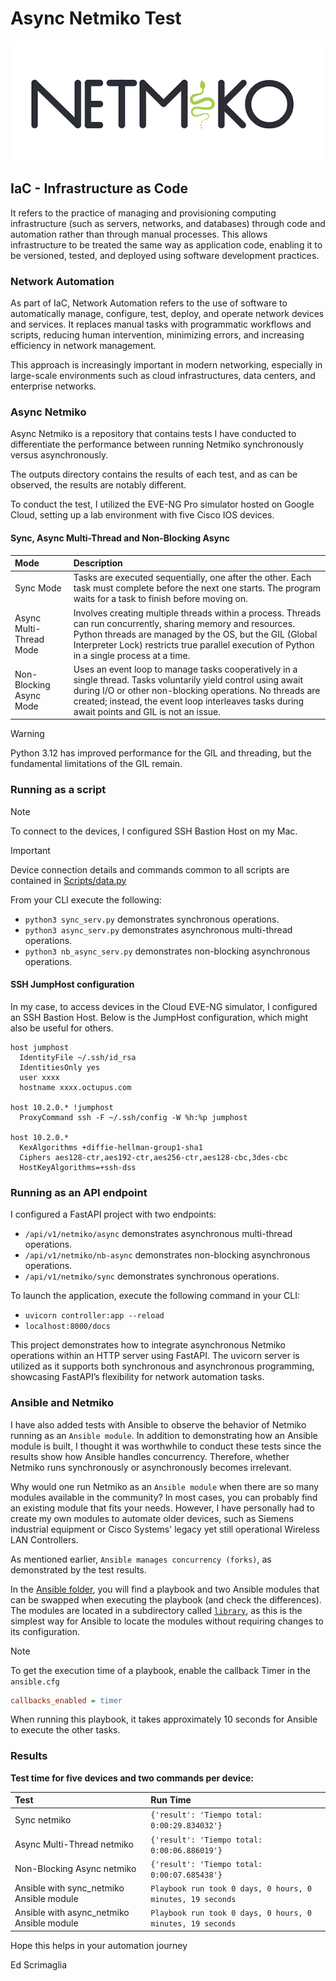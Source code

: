 # Async Netmiko Test

![Netmiko logo](imagen/netmiko.png)

## IaC - Infrastructure as Code

It refers to the practice of managing and provisioning computing infrastructure (such as servers, networks, and databases) through code and automation rather than through manual processes. This allows infrastructure to be treated the same way as application code, enabling it to be versioned, tested, and deployed using software development practices.

### Network Automation

As part of IaC, Network Automation refers to the use of software to automatically manage, configure, test, deploy, and operate network devices and services. It replaces manual tasks with programmatic workflows and scripts, reducing human intervention, minimizing errors, and increasing efficiency in network management.

This approach is increasingly important in modern networking, especially in large-scale environments such as cloud infrastructures, data centers, and enterprise networks.

### Async Netmiko

Async Netmiko is a repository that contains tests I have conducted to differentiate the performance between running Netmiko synchronously versus asynchronously.

The outputs directory contains the results of each test, and as can be observed, the results are notably different.

To conduct the test, I utilized the EVE-NG Pro simulator hosted on Google Cloud, setting up a lab environment with five Cisco IOS devices.

#### Sync, Async Multi-Thread and Non-Blocking Async

| Mode                    | Description |
| :---------------------- | :---------- |
| Sync Mode               | Tasks are executed sequentially, one after the other. Each task must complete before the next one starts. The program waits for a task to finish before moving on. |
| Async Multi-Thread Mode | Involves creating multiple threads within a process. Threads can run concurrently, sharing memory and resources. Python threads are managed by the OS, but the GIL (Global Interpreter Lock) restricts true parallel execution of Python in a single process at a time. |
| Non-Blocking Async Mode | Uses an event loop to manage tasks cooperatively in a single thread. Tasks voluntarily yield control using await during I/O or other non-blocking operations. No threads are created; instead, the event loop interleaves tasks during await points and GIL is not an issue. |

> [!WARNING]
> Python 3.12 has improved performance for the GIL and threading, but the fundamental limitations of the GIL remain.

### Running as a script

> [!NOTE]
> To connect to the devices, I configured SSH Bastion Host on my Mac.

> [!IMPORTANT]
> Device connection details and commands common to all scripts are contained in [Scripts/data.py](Scripts/data.py)

From your CLI execute the following:

- `python3 sync_serv.py` demonstrates synchronous operations.
- `python3 async_serv.py` demonstrates asynchronous multi-thread operations.
- `python3 nb_async_serv.py` demonstrates non-blocking asynchronous operations.

#### SSH JumpHost configuration

In my case, to access devices in the Cloud EVE-NG simulator, I configured an SSH Bastion Host. Below is the JumpHost configuration, which might also be useful for others.

```ssh-config
host jumphost  
  IdentityFile ~/.ssh/id_rsa  
  IdentitiesOnly yes  
  user xxxx  
  hostname xxxx.octupus.com  

host 10.2.0.* !jumphost  
  ProxyCommand ssh -F ~/.ssh/config -W %h:%p jumphost  

host 10.2.0.*  
  KexAlgorithms +diffie-hellman-group1-sha1  
  Ciphers aes128-ctr,aes192-ctr,aes256-ctr,aes128-cbc,3des-cbc  
  HostKeyAlgorithms=+ssh-dss
```

### Running as an API endpoint

I configured a FastAPI project with two endpoints:

- `/api/v1/netmiko/async` demonstrates asynchronous multi-thread operations.
- `/api/v1/netmiko/nb-async` demonstrates non-blocking asynchronous operations.
- `/api/v1/netmiko/sync` demonstrates synchronous operations.

To launch the application, execute the following command in your CLI:

- `uvicorn controller:app --reload`
- `localhost:8000/docs`

This project demonstrates how to integrate asynchronous Netmiko operations within an HTTP server using FastAPI. The uvicorn server is utilized as it supports both synchronous and asynchronous programming, showcasing FastAPI’s flexibility for network automation tasks.

### Ansible and Netmiko

I have also added tests with Ansible to observe the behavior of Netmiko running as an `Ansible module`. In addition to demonstrating how an Ansible module is built, I thought it was worthwhile to conduct these tests since the results show how Ansible handles concurrency. Therefore, whether Netmiko runs synchronously or asynchronously becomes irrelevant.

Why would one run Netmiko as an `Ansible module` when there are so many modules available in the community? In most cases, you can probably find an existing module that fits your needs. However, I have personally had to create my own modules to automate older devices, such as Siemens industrial equipment or Cisco Systems' legacy yet still operational Wireless LAN Controllers.

As mentioned earlier, `Ansible manages concurrency (forks)`, as demonstrated by the test results.

In the [Ansible folder](Ansible), you will find a playbook and two Ansible modules that can be swapped when executing the playbook (and check the differences). The modules are located in a subdirectory called [`library`](Ansible/library), as this is the simplest way for Ansible to locate the modules without requiring changes to its configuration.

> [!NOTE]
> To get the execution time of a playbook, enable the callback Timer in the `ansible.cfg`
> 
> ```ini
> callbacks_enabled = timer
> ```

When running this playbook, it takes approximately 10 seconds for Ansible to execute the other tasks.

### Results

**Test time for five devices and two commands per device:**

| Test | Run Time |
| :--- | :------- |
| Sync netmiko                              | `{'result': 'Tiempo total: 0:00:29.834032'}` |
| Async Multi-Thread netmiko                | `{'result': 'Tiempo total: 0:00:06.886019'}` |
| Non-Blocking Async netmiko                | `{'result': 'Tiempo total: 0:00:07.685438'}` |
| Ansible with sync_netmiko Ansible module  | `Playbook run took 0 days, 0 hours, 0 minutes, 19 seconds` |
| Ansible with async_netmiko Ansible module | `Playbook run took 0 days, 0 hours, 0 minutes, 19 seconds` |

Hope this helps in your automation journey  

Ed Scrimaglia
  
